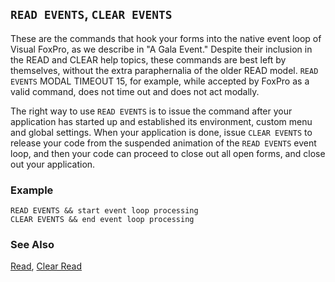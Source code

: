 ## `READ EVENTS`, `CLEAR EVENTS`

These are the commands that hook your forms into the native event loop of Visual FoxPro, as we describe in "A Gala Event." Despite their inclusion in the READ and CLEAR help topics, these commands are best left by themselves, without the extra paraphernalia of the older READ model. `READ EVENTS` MODAL TIMEOUT 15, for example, while accepted by FoxPro as a valid command, does not time out and does not act modally.

The right way to use `READ EVENTS` is to issue the command after your application has started up and established its environment, custom menu and global settings. When your application is done, issue `CLEAR EVENTS` to release your code from the suspended animation of the `READ EVENTS` event loop, and then your code can proceed to close out all open forms, and close out your application.

### Example

```foxpro
READ EVENTS && start event loop processing
CLEAR EVENTS && end event loop processing
```
### See Also

[Read](s4g184.md), [Clear Read](s4g798.md)